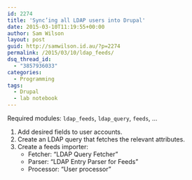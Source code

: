```yaml
---
id: 2274
title: 'Sync’ing all LDAP users into Drupal'
date: 2015-03-10T11:19:55+00:00
author: Sam Wilson
layout: post
guid: http://samwilson.id.au/?p=2274
permalink: /2015/03/10/ldap_feeds/
dsq_thread_id:
  - "3857936033"
categories:
  - Programming
tags:
  - Drupal
  - lab notebook
---
```

Required modules: `ldap_feeds`, `ldap_query`, `feeds`, …

  1. Add desired fields to user accounts.
  2. Create an LDAP query that fetches the relevant attributes.
  3. Create a feeds importer: 
      * Fetcher: “LDAP Query Fetcher”
      * Parser: “LDAP Entry Parser for Feeds”
      * Processor: “User processor”
